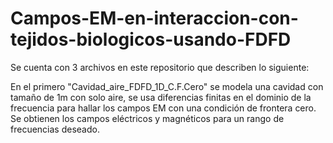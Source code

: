 # Campos-EM-en-interaccion-con-tejidos-biologicos-usando-FDFD 

Se cuenta con 3 archivos en este repositorio que describen lo siguiente:

En el primero "Cavidad_aire_FDFD_1D_C.F.Cero" se modela una cavidad con tamaño de 1m 
con solo aire, se usa diferencias finitas en el dominio de la frecuencia para hallar 
los campos EM con una condición de frontera cero. 
Se obtienen los campos eléctricos y magnéticos para un rango de frecuencias deseado.
